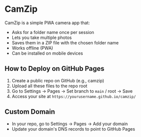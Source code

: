 # CamZip

CamZip is a simple PWA camera app that:
- Asks for a folder name once per session
- Lets you take multiple photos
- Saves them in a ZIP file with the chosen folder name
- Works offline (PWA)
- Can be installed on mobile devices

## How to Deploy on GitHub Pages
1. Create a public repo on GitHub (e.g., camzip)
2. Upload all these files to the repo root
3. Go to Settings → Pages → Set branch to `main` / root → Save
4. Access your site at `https://yourusername.github.io/camzip/`

## Custom Domain
- In your repo, go to Settings → Pages → Add your domain
- Update your domain's DNS records to point to GitHub Pages
